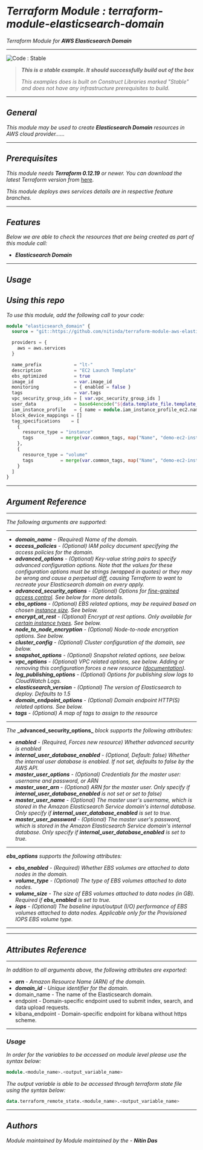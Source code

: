 # _Terraform Module : terraform-module-elasticsearch-domain_
_Terraform Module for_ **_AWS Elasticsearch Domain_**

<!--BEGIN STABILITY BANNER-->
---

![_Code : Stable_](https://img.shields.io/badge/Code-Stable-brightgreen?style=for-the-badge&logo=github)

> **_This is a stable example. It should successfully build out of the box_**
>
> _This examples does is built on Construct Libraries marked "Stable" and does not have any infrastructure prerequisites to build._

---
<!--END STABILITY BANNER-->

## _General_

_This module may be used to create_ **_Elasticsearch Domain_** _resources in AWS cloud provider......_

---


## _Prerequisites_

_This module needs_ **_Terraform 0.12.19_** _or newer._
_You can download the latest Terraform version from_ [here](https://www.terraform.io/downloads.html).

_This module deploys aws services details are in respective feature branches._

---

## _Features_

_Below we are able to check the resources that are being created as part of this module call:_

* **_Elasticsearch Domain_**



---

## _Usage_

## _Using this repo_

_To use this module, add the following call to your code:_

```tf
module "elasticsearch_domain" {
  source = "git::https://github.com/nitinda/terraform-module-aws-elasticsearch-domain.git?ref=master"

  providers = {
    aws = aws.services
  }

  name_prefix            = "lt-"
  description            = "EC2 Launch Template"
  ebs_optimized          = true
  image_id               = var.image_id
  monitoring             = { enabled = false }
  tags                   = var.tags
  vpc_security_group_ids = [ var.vpc_security_group_ids ]
  user_data              = base64encode("${data.template_file.template_data.rendered}")
  iam_instance_profile   = { name = module.iam_instance_profile_ec2.name }
  block_device_mappings = []
  tag_specifications    = [
    {
      resource_type = "instance"
      tags          = merge(var.common_tags, map("Name", "demo-ec2-instance",))
    },
    {
      resource_type = "volume"
      tags          = merge(var.common_tags, map("Name", "demo-ec2-instance-volume",))
    }
  ]
}
```


---

## _Argument Reference_

---

_The following arguments are supported:_

---

* **_domain\_name_** _- (Required) Name of the domain._
* **_access\_policies_** _- (Optional) IAM policy document specifying the access policies for the domain._
* **_advanced\_options_** _- (Optional) Key-value string pairs to specify advanced configuration options. Note that the values for these configuration options must be strings (wrapped in quotes) or they may be wrong and cause a perpetual diff, causing Terraform to want to recreate your Elasticsearch domain on every apply._
* **_advanced\_security\_options_** _- (Optional) Options for [fine-grained access control](https://docs.aws.amazon.com/elasticsearch-service/latest/developerguide/fgac.html). See below for more details._
* **_ebs\_options_** _- (Optional) EBS related options, may be required based on chosen [instance size](https://aws.amazon.com/elasticsearch-service/pricing/). See below._
* **_encrypt\_at\_rest_** _- (Optional) Encrypt at rest options. Only available for [certain instance types](http://docs.aws.amazon.com/elasticsearch-service/latest/developerguide/aes-supported-instance-types.html). See below._
* **_node\_to\_node\_encryption_** _- (Optional) Node-to-node encryption options. See below._
* **_cluster\_config_** _- (Optional) Cluster configuration of the domain, see below._
* **_snapshot\_options_** _- (Optional) Snapshot related options, see below._
* **_vpc\_options_** _- (Optional) VPC related options, see below. Adding or removing this configuration forces a new resource ([documentation](https://docs.aws.amazon.com/elasticsearch-service/latest/developerguide/es-vpc.html#es-vpc-limitations))._
* **_log\_publishing\_options_** _- (Optional) Options for publishing slow logs to CloudWatch Logs._
* **_elasticsearch\_version_** _- (Optional) The version of Elasticsearch to deploy. Defaults to 1.5_
* **_domain\_endpoint\_options_** _- (Optional) Domain endpoint HTTP(S) related options. See below._
* **_tags_** _- (Optional) A map of tags to assign to the resource_

---

_The_ **\_advanced\_security\_options_** _block supports the following attributes:_

* **_enabled_** _- (Required, Forces new resource) Whether advanced security is enabled_
* **_internal\_user\_database\_enabled_** _- (Optional, Default: false) Whether the internal user database is enabled. If not set, defaults to false by the AWS API._
* **_master\_user\_options_** _- (Optional) Credentials for the master user: username and password, or ARN_
 * **_master\_user\_arn_** _- (Optional) ARN for the master user. Only specify if **internal\_user\_database\_enabled** is not set or set to false)_
 * _**master\_user\_name** - (Optional) The master user's username, which is stored in the Amazon Elasticsearch Service domain's internal database. Only specify if **internal\_user\_database\_enabled** is set to true._
 * _**master\_user\_password** - (Optional) The master user's password, which is stored in the Amazon Elasticsearch Service domain's internal database. Only specify if **internal\_user\_database\_enabled** is set to true._

---

_**ebs\_options** supports the following attributes:_

* _**ebs\_enabled** - (Required) Whether EBS volumes are attached to data nodes in the domain._
* _**volume\_type** - (Optional) The type of EBS volumes attached to data nodes._
* _**volume\_size** - The size of EBS volumes attached to data nodes (in GB). Required if **ebs\_enabled** is set to true._
* _**iops** - (Optional) The baseline input/output (I/O) performance of EBS volumes attached to data nodes. Applicable only for the Provisioned IOPS EBS volume type._

---




---

## _Attributes Reference_
---

_In addition to all arguments above, the following attributes are exported:_

* _**arn** - Amazon Resource Name (ARN) of the domain._
* _**domain\_id** - Unique identifier for the domain._
* domain_name - The name of the Elasticsearch domain.
* endpoint - Domain-specific endpoint used to submit index, search, and data upload requests.
* kibana_endpoint - Domain-specific endpoint for kibana without https scheme.

---


### _Usage_

_In order for the variables to be accessed on module level please use the syntax below:_

```tf
module.<module_name>.<output_variable_name>
```

_The output variable is able to be accessed through terraform state file using the syntax below:_

```tf
data.terraform_remote_state.<module_name>.<output_variable_name>
```

---

## _Authors_

_Module maintained by Module maintained by the -_ **_Nitin Das_**